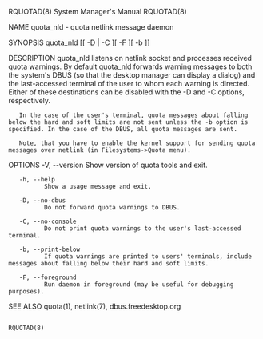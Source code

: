 RQUOTAD(8)                                                                                 System Manager's Manual                                                                                 RQUOTAD(8)



NAME
       quota_nld - quota netlink message daemon

SYNOPSIS
       quota_nld [[ -D | -C ][ -F ][ -b ]]

DESCRIPTION
       quota_nld listens on netlink socket and processes received quota warnings. By default quota_nld forwards warning messages to both the system's DBUS (so that the desktop manager can display a dialog)
       and the last-accessed terminal of the user to whom each warning is directed. Either of these destinations can be disabled with the -D and -C options, respectively.

       In the case of the user's terminal, quota messages about falling below the hard and soft limits are not sent unless the -b option is specified. In the case of the DBUS, all quota messages are sent.

       Note, that you have to enable the kernel support for sending quota messages over netlink (in Filesystems->Quota menu).


OPTIONS
       -V, --version
              Show version of quota tools and exit.

       -h, --help
              Show a usage message and exit.

       -D, --no-dbus
              Do not forward quota warnings to DBUS.

       -C, --no-console
              Do not print quota warnings to the user's last-accessed terminal.

       -b, --print-below
              If quota warnings are printed to users' terminals, include messages about falling below their hard and soft limits.

       -F, --foreground
              Run daemon in foreground (may be useful for debugging purposes).


SEE ALSO
       quota(1), netlink(7), dbus.freedesktop.org



                                                                                                                                                                                                   RQUOTAD(8)

